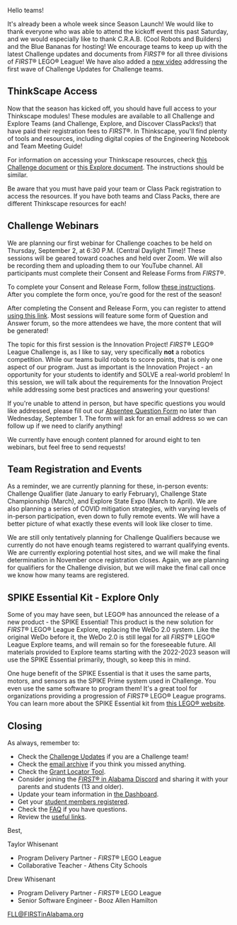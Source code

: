 Hello teams!

It's already been a whole week since Season Launch! We would like to thank everyone who was able to attend the kickoff event this past Saturday, and we would especially like to thank C.R.A.B. (Cool Robots and Builders) and the Blue Bananas for hosting! We encourage teams to keep up with the latest Challenge updates and documents from *FIRST*&reg; for all three divisions of *FIRST*&reg; LEGO&reg; League! We have also added a [new video](https://youtu.be/4nXGr1ps8vA) addressing the first wave of Challenge Updates for Challenge teams.


## ThinkScape Access

Now that the season has kicked off, you should have full access to your Thinkscape modules! These modules are available to all Challenge and Explore Teams (and Challenge, Explore, and Discover ClassPacks!) that have paid their registration fees to *FIRST*&reg;. In Thinkscape, you'll find plenty of tools and resources, including digital copies of the Engineering Notebook and Team Meeting Guide!

For information on accessing your Thinkscape resources, check [this Challenge document](https://info.firstinspires.org/hubfs/Education_Resources/thinkscape/FLLChallenge-Teams-Thinkscape-Access.pdf) or [this Explore document](https://info.firstinspires.org/hubfs/Education_Resources/thinkscape/FLLExplore-Teams-Thinkscape-Access.pdf). The instructions should be similar.

Be aware that you must have paid your team or Class Pack registration to access the resources. If you have both teams and Class Packs, there are different Thinkscape resources for each!


## Challenge Webinars

We are planning our first webinar for Challenge coaches to be held on Thursday, September 2, at 6:30 P.M. (Central Daylight Time)! These sessions will be geared toward coaches and held over Zoom. We will also be recording them and uploading them to our YouTube channel. All participants must complete their Consent and Release Forms from *FIRST*&reg;.

To complete your Consent and Release Form, follow [these instructions](https://github.com/drewwhis/first-in-alabama/wiki/Complete-the-Consent-and-Release-Form). After you complete the form once, you're good for the rest of the season! 

After completing the Consent and Release Form, you can register to attend [using this link](https://www.eventbrite.com/e/the-innovation-project-tickets-168311551381). Most sessions will feature some form of Question and Answer forum, so the more attendees we have, the more content that will be generated!

The topic for this first session is the Innovation Project! *FIRST*&reg; LEGO&reg; League Challenge is, as I like to say, very specifically **not** a robotics competition. While our teams build robots to score points, that is only one aspect of our program. Just as important is the Innovation Project - an opportunity for your students to identify and SOLVE a real-world problem! In this session, we will talk about the requirements for the Innovation Project while addressing some best practices and answering your questions!

If you're unable to attend in person, but have specific questions you would like addressed, please fill out our [Absentee Question Form](https://forms.gle/dV9mNk4RdEcohx387) no later than Wednesday, September 1. The form will ask for an email address so we can follow up if we need to clarify anything!

We currently have enough content planned for around eight to ten webinars, but feel free to send requests!


## Team Registration and Events

As a reminder, we are currently planning for these, in-person events: Challenge Qualifier (late January to early February), Challenge State Championship (March), and Explore State Expo (March to April). We are also planning a series of COVID mitigation strategies, with varying levels of in-person participation, even down to fully remote events. We will have a better picture of what exactly these events will look like closer to time.

We are still only tentatively planning for Challenge Qualifiers because we currently do not have enough teams registered to warrant qualifying events. We are currently exploring potential host sites, and we will make the final determination in November once registration closes. Again, we are planning for qualifiers for the Challenge division, but we will make the final call once we know how many teams are registered.


## SPIKE Essential Kit - Explore Only

Some of you may have seen, but LEGO&reg; has announced the release of a new product - the SPIKE Essential! This product is the new solution for *FIRST*&reg; LEGO&reg; League Explore, replacing the WeDo 2.0 system. Like the original WeDo before it, the WeDo 2.0 is still legal for all *FIRST*&reg; LEGO&reg; League Explore teams, and will remain so for the foreseeable future. All materials provided to Explore teams starting with the 2022-2023 season will use the SPIKE Essential primarily, though, so keep this in mind.

One huge benefit of the SPIKE Essential is that it uses the same parts, motors, and sensors as the SPIKE Prime system used in Challenge. You even use the same software to program them! It's a great tool for organizations providing a progression of *FIRST*&reg; LEGO&reg; League programs. You can learn more about the SPIKE Essential kit from [this LEGO&reg; website](https://education.lego.com/en-us/products/lego-education-spike-essential-set/45345#spike™-essential).


## Closing

As always, remember to:
- Check the [Challenge Updates](https://firstinspiresst01.blob.core.windows.net/first-forward/fll-challenge/fll-challenge-cargo-connect-challenge-updates.pdf) if you are a Challenge team!
- Check the [email archive](https://github.com/drewwhis/first-in-alabama/tree/main/2021-2022/email-blasts) if you think you missed anything.
- Check the [Grant Locator Tool](https://www.firstinspires.org/robotics/team-grants).
- Consider joining the [*FIRST*&reg; in Alabama Discord](http://discord.gg/7eyJvm3) and sharing it with your parents and students (13 and older).
- Update your team information in [the Dashboard](https://my.firstinspires.org/Dashboard/).
- Get your [student members registered](https://www.firstinspires.org/resource-library/youth-registration-system).
- Check the [FAQ](https://github.com/drewwhis/first-in-alabama/wiki/Frequently-Asked-Questions) if you have questions.
- Review the [useful links](https://github.com/drewwhis/first-in-alabama/wiki/Useful-Links).

Best,

Taylor Whisenant
- Program Delivery Partner - *FIRST*&reg; LEGO League
- Collaborative Teacher - Athens City Schools

Drew Whisenant
- Program Delivery Partner - *FIRST*&reg; LEGO League
- Senior Software Engineer - Booz Allen Hamilton

FLL@FIRSTinAlabama.org
